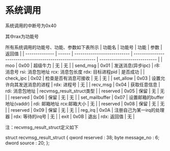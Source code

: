 # 系统调用

系统调用的中断号为0x40

其中rax为功能号

所有系统调用的功能号、功能、参数如下表所示
| 功能名         | 功能号 | 功能                        | 参数                                                        | 返回值                       |
| -------------- | ------ | --------------------------- | ----------------------------------------------------------- | ---------------------------- |
| moo            | 0x00   | 超级牛力                    | 无                                                          | 无                           |
| send_msg       | 0x01   | 发送消息(异步ipc)           | r8: 消息号 rsi: 消息包地址 rcx: 消息包长度 rdx: 目标进程pid | 是否成功                     |
| check_ipc      | 0x02   | 检查是否有消息可接收        | 无                                                          | 无                           |
| set_allow      | 0x03   | 设置允许向其发送消息的进程  | rdx: 进程号                                                 | 无                           |
| recv_msg       | 0x04   | 获取任意信息                | rdi: 消息包地址                                             | recvmsg_result_struct类型 |
| reserved       | 0x05   | 保留                        | 无                                                          | 无                           |
| reserved       | 0x06   | 保留                        | 无                                                          | 无                           |
| set_mailbuffer | 0x07   | 设置邮箱的buffer地址(vaddr) | rdi: 邮箱地址 rcx:邮箱大小                                  | 无                           |
| reserved       | 0x08   | 保留                        | 无                                                          | 无                           |
| reserved       | 0x09   | 保留                        | 无                                                          | 无                           |
| reg_irq        | 0x0A   | 注册自己为某一irq的处理器   | rdx: 等待的irq号                                            | 无                           |
| exit           | 0x0B   | 退出                        | rdx: 返回值                                                 | 无                           |

注：recvmsg_result_struct定义如下

struct recvmsg_result_struct {
    qword reserved : 38;
    byte message_no : 6; 
    dword source : 20;
};